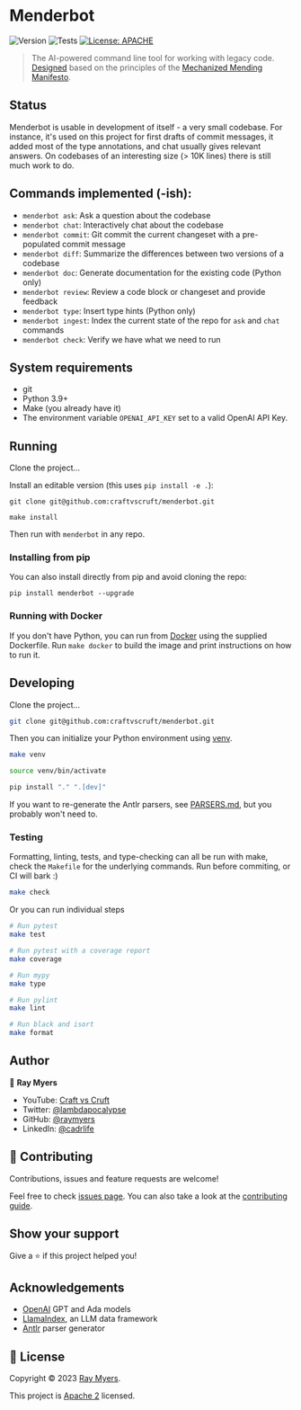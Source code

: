 # Menderbot
![Version](https://img.shields.io/badge/version-0.0.4-blue.svg?cacheSeconds=2592000)
![Tests](https://github.com/craftvscruft/menderbot/actions/workflows/ci.yml/badge.svg?branch=main)
[![License: APACHE](https://img.shields.io/github/license/craftvscruft/menderbot)](https://github.com/craftvscruft/menderbot/blob/main/LICENSE)

> The AI-powered command line tool for working with legacy code. [Designed](./doc/DESIGN.md) based on the principles of the [Mechanized Mending Manifesto](https://mender.ai/docs/intro).

## Status

Menderbot is usable in development of itself - a very small codebase. For instance, it's used on this project for first drafts of commit messages, it added most of the type annotations, and chat usually gives relevant answers. On codebases of an interesting size (> 10K lines) there is still much work to do.

## Commands implemented (-ish):

* `menderbot ask`: Ask a question about the codebase
* `menderbot chat`: Interactively chat about the codebase
* `menderbot commit`: Git commit the current changeset with a pre-populated commit message
* `menderbot diff`: Summarize the differences between two versions of a codebase
* `menderbot doc`: Generate documentation for the existing code (Python only)
* `menderbot review`: Review a code block or changeset and provide feedback
* `menderbot type`: Insert type hints (Python only)
* `menderbot ingest`: Index the current state of the repo for `ask` and `chat` commands
* `menderbot check`: Verify we have what we need to run

## System requirements

* git
* Python 3.9+
* Make (you already have it)
* The environment variable `OPENAI_API_KEY` set to a valid OpenAI API Key.

## Running
Clone the project...

Install an editable version (this uses `pip install -e .`):
```
git clone git@github.com:craftvscruft/menderbot.git

make install
```

Then run with `menderbot` in any repo.

### Installing from pip

You can also install directly from pip and avoid cloning the repo: 

```
pip install menderbot --upgrade
```

### Running with Docker

If you don't have Python, you can run from [Docker](https://docs.docker.com/get-started/overview/) using the supplied Dockerfile. Run `make docker` to build the image and print instructions on how to run it.


## Developing

Clone the project...

```sh
git clone git@github.com:craftvscruft/menderbot.git
```

Then you can initialize your Python environment using [venv](https://docs.python.org/3/library/venv.html).

```sh
make venv

source venv/bin/activate

pip install "." ".[dev]"
```

If you want to re-generate the Antlr parsers, see [PARSERS.md](./doc/PARSERS.md), but you probably won't need to.

### Testing

Formatting, linting, tests, and type-checking can all be run with make, check the `Makefile` for the underlying commands. Run before commiting, or CI will bark :)

```sh
make check
```

Or you can run individual steps

```sh
# Run pytest
make test

# Run pytest with a coverage report
make coverage

# Run mypy
make type

# Run pylint
make lint

# Run black and isort
make format
```

## Author

👤 **Ray Myers**

* YouTube: [Craft vs Cruft](https://www.youtube.com/channel/UC4nEbAo5xFsOZDk2v0RIGHA)
* Twitter: [@lambdapocalypse](https://twitter.com/lambdapocalypse)
* GitHub: [@raymyers](https://github.com/raymyers)
* LinkedIn: [@cadrlife](https://linkedin.com/in/cadrlife)

## 🤝 Contributing

Contributions, issues and feature requests are welcome!

Feel free to check [issues page](https://github.com/craftvscruft/menderbot/issues). You can also take a look at the [contributing guide](https://github.com/craftvscruft/menderbot/blob/main/CONTRIBUTING.md).

## Show your support

Give a ⭐️ if this project helped you!
<!-- 
[![support us](https://img.shields.io/badge/become-a%20patreon%20us-orange.svg?cacheSeconds=2592000)](https://www.patreon.com/craftvscruft) -->

## Acknowledgements

* [OpenAI](https://platform.openai.com/docs/models/overview) GPT and Ada models
* [LlamaIndex](https://gpt-index.readthedocs.io/en/latest/), an LLM data framework
* [Antlr](https://www.antlr.org/) parser generator

## 📝 License

Copyright © 2023 [Ray Myers](https://github.com/raymyers).

This project is [Apache 2](https://www.apache.org/licenses/LICENSE-2.0) licensed.